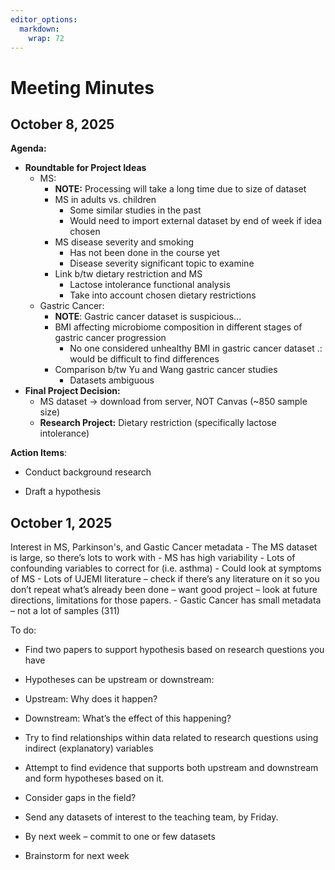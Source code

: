 ```yaml
---
editor_options: 
  markdown: 
    wrap: 72
---
```


# Meeting Minutes

## October 8, 2025

**Agenda:**

-   **Roundtable for Project Ideas**
    -   MS:
        -   **NOTE:** Processing will take a long time due to size of
            dataset
        -   MS in adults vs. children
            -   Some similar studies in the past
            -   Would need to import external dataset by end of week if
                idea chosen
        -   MS disease severity and smoking
            -   Has not been done in the course yet
            -   Disease severity significant topic to examine
        -   Link b/tw dietary restriction and MS
            -   Lactose intolerance functional analysis
            -   Take into account chosen dietary restrictions
    -   Gastric Cancer:
        -   **NOTE**: Gastric cancer dataset is suspicious...
        -   BMI affecting microbiome composition in different stages of
            gastric cancer progression
            -   No one considered unhealthy BMI in gastric cancer
                dataset .: would be difficult to find differences
        -   Comparison b/tw Yu and Wang gastric cancer studies
            -   Datasets ambiguous
-   **Final Project Decision:**
    -   MS dataset -\> download from server, NOT Canvas (\~850 sample
        size)
    -   **Research Project:** Dietary restriction (specifically lactose
        intolerance)

**Action Items**:

-   Conduct background research

-   Draft a hypothesis

## October 1, 2025

Interest in MS, Parkinson's, and Gastic Cancer metadata - The MS dataset
is large, so there’s lots to work with - MS has high variability - Lots
of confounding variables to correct for (i.e. asthma) - Could look at
symptoms of MS - Lots of UJEMI literature – check if there’s any
literature on it so you don’t repeat what’s already been done – want
good project – look at future directions, limitations for those
papers. - Gastic Cancer has small metadata – not a lot of samples (311)

To do:

-   Find two papers to support hypothesis based on research questions
    you have

-   Hypotheses can be upstream or downstream:

-   Upstream: Why does it happen?

-   Downstream: What’s the effect of this happening?

-   Try to find relationships within data related to research questions
    using indirect (explanatory) variables

-   Attempt to find evidence that supports both upstream and downstream
    and form hypotheses based on it.

-   Consider gaps in the field?

-   Send any datasets of interest to the teaching team, by Friday.

-   By next week – commit to one or few datasets

-   Brainstorm for next week
